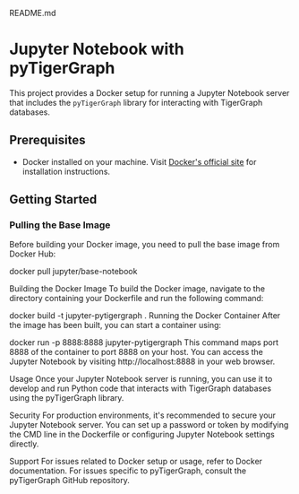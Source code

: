 README.md

# Jupyter Notebook with pyTigerGraph

This project provides a Docker setup for running a Jupyter Notebook server that includes the `pyTigerGraph` library for interacting with TigerGraph databases.

## Prerequisites

- Docker installed on your machine. Visit [Docker's official site](https://www.docker.com/products/docker-desktop) for installation instructions.

## Getting Started

### Pulling the Base Image

Before building your Docker image, you need to pull the base image from Docker Hub:


docker pull jupyter/base-notebook

Building the Docker Image
To build the Docker image, navigate to the directory containing your Dockerfile and run the following command:


docker build -t jupyter-pytigergraph .
Running the Docker Container
After the image has been built, you can start a container using:

docker run -p 8888:8888 jupyter-pytigergraph
This command maps port 8888 of the container to port 8888 on your host. You can access the Jupyter Notebook by visiting http://localhost:8888 in your web browser.

Usage
Once your Jupyter Notebook server is running, you can use it to develop and run Python code that interacts with TigerGraph databases using the pyTigerGraph library.

Security
For production environments, it's recommended to secure your Jupyter Notebook server. You can set up a password or token by modifying the CMD line in the Dockerfile or configuring Jupyter Notebook settings directly.

Support
For issues related to Docker setup or usage, refer to Docker documentation. For issues specific to pyTigerGraph, consult the pyTigerGraph GitHub repository.
